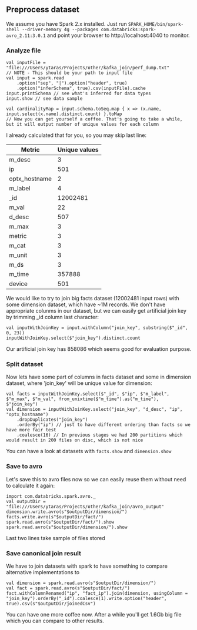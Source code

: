 ## Preprocess dataset
We assume you have Spark 2.x installed. 
Just run `SPARK_HOME/bin/spark-shell --driver-memory 4g --packages com.databricks:spark-avro_2.11:3.0.1` and point your browser to http://localhost:4040 to monitor.

### Analyze file
```
val inputFile = "file:///Users/ytaras/Projects/other/kafka_join/perf_dump.txt"
// NOTE - This should be your path to input file
val input = spark.read
    .option("sep", "|").option("header", true)
    .option("inferSchema", true).csv(inputFile).cache
input.printSchema // see what's inferred for data types
input.show // see data sample

val cardinalityMap = input.schema.toSeq.map { x => (x.name, input.select(x.name).distinct.count) }.toMap
// Now you can get yourself a coffee. That's going to take a while, but it will output number of unique values for each column
```

I already calculated that for you, so you may skip last line:

|Metric|Unique values|
|------|-------------|
|m_desc|3|
|ip|501|
|optx_hostname|2|
|m_label|4|
|\_id|12002481|
|m_val|22|
|d_desc|507|
|m_max|3|
|metric|3|
|m_cat|3|
|m_unit|3|
|m_ds|3|
|m_time|357888|
|device|501|

We would like to try to join big facts dataset (12002481 input rows) with some 
dimension dataset, which have ~1M records. We don't have appropriate colunms
in our dataset, but we can easily get artificial join key by trimming 
_id column last character:

```
val inputWithJoinKey = input.withColumn("join_key", substring($"_id", 0, 23))
inputWithJoinKey.select($"join_key").distinct.count
```

Our artificial join key has 858086 which seems good for evaluation purpose.

### Split dataset

Now lets have some part of columns in facts dataset and some in dimension
dataset, where 'join_key' will be unique value for dimension:

```
val facts = inputWithJoinKey.select($"_id", $"ip", $"m_label", $"m_max", $"m_val", from_unixtime($"m_time").as("m_time"), $"join_key")
val dimension = inputWithJoinKey.select("join_key", "d_desc", "ip", "optx_hostname")
    .dropDuplicates("join_key")
    .orderBy("ip") // just to have different ordering than facts so we have more fair test
    .coalesce(16) // In previous stages we had 200 partitions which would result in 200 files on disc, which is not nice
```
You can have a look at datasets with `facts.show` and `dimension.show`


### Save to avro

Let's save this to avro files now so we can easily reuse them without need to calculate it again:
```
import com.databricks.spark.avro._
val outputDir = "file:///Users/ytaras/Projects/other/kafka_join/avro_output"
dimension.write.avro(s"$outputDir/dimension/")
facts.write.avro(s"$outputDir/fact/")
spark.read.avro(s"$outputDir/fact/").show
spark.read.avro(s"$outputDir/dimension/").show
```
Last two lines take sample of files stored

### Save canonical join result

We have to join datasets with spark to have something to compare alternative implementations to

```
val dimension = spark.read.avro(s"$outputDir/dimension/")
val fact = spark.read.avro(s"$outputDir/fact/")
fact.withColumnRenamed("ip", "fact_ip").join(dimension, usingColumn = "join_key").orderBy("_id").coalesce(1).write.option("header", true).csv(s"$outputDir/joinedCsv")
```

You can have one more coffee now. After a while you'll get 1.6Gb big file which you can compare to other results.